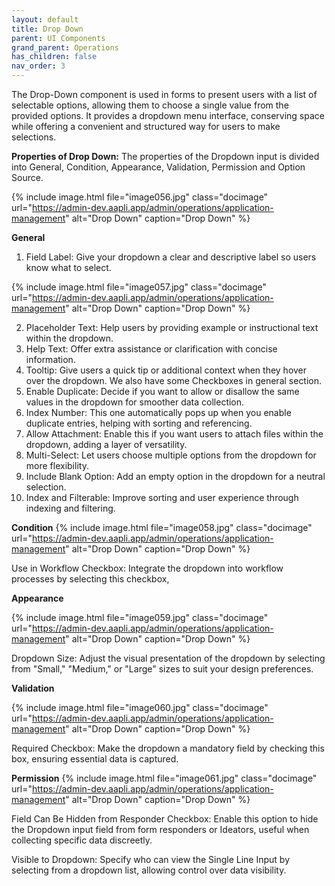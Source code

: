 ```yaml
---
layout: default
title: Drop Down 
parent: UI Components
grand_parent: Operations
has_children: false
nav_order: 3
---
```


The Drop-Down component is used in forms to present users with a list of selectable options, allowing them to choose a single value from the provided options. It provides a dropdown menu interface, conserving space while offering a convenient and structured way for users to make selections.

**Properties of Drop Down:**
The properties of the Dropdown input is divided into General, Condition, Appearance, Validation, Permission and Option Source. 

{% include image.html file="image056.jpg" class="docimage" url="https://admin-dev.aapli.app/admin/operations/application-management" alt="Drop Down" caption="Drop Down" %}


**General**
1. Field Label: Give your dropdown a clear and descriptive label so users know what to select.

{% include image.html file="image057.jpg" class="docimage" url="https://admin-dev.aapli.app/admin/operations/application-management" alt="Drop Down" caption="Drop Down" %}


2. Placeholder Text: Help users by providing example or instructional text within the dropdown.
3. Help Text: Offer extra assistance or clarification with concise information.
4. Tooltip: Give users a quick tip or additional context when they hover over the dropdown.
We also have some Checkboxes in general section. 
5. Enable Duplicate: Decide if you want to allow or disallow the same values in the dropdown for smoother data collection.
6. Index Number: This one automatically pops up when you enable duplicate entries, helping with sorting and referencing.
7. Allow Attachment: Enable this if you want users to attach files within the dropdown, adding a layer of versatility.
8. Multi-Select: Let users choose multiple options from the dropdown for more flexibility.
9. Include Blank Option: Add an empty option in the dropdown for a neutral selection.
10. Index and Filterable: Improve sorting and user experience through indexing and filtering.

**Condition**
{% include image.html file="image058.jpg" class="docimage" url="https://admin-dev.aapli.app/admin/operations/application-management" alt="Drop Down" caption="Drop Down" %}

Use in Workflow Checkbox: Integrate the dropdown into workflow processes by selecting this checkbox,

**Appearance**

{% include image.html file="image059.jpg" class="docimage" url="https://admin-dev.aapli.app/admin/operations/application-management" alt="Drop Down" caption="Drop Down" %}

Dropdown Size: Adjust the visual presentation of the dropdown by selecting from "Small," "Medium," or "Large" sizes to suit your design preferences.

**Validation**

{% include image.html file="image060.jpg" class="docimage" url="https://admin-dev.aapli.app/admin/operations/application-management" alt="Drop Down" caption="Drop Down" %}

Required Checkbox: Make the dropdown a mandatory field by checking this box, ensuring essential data is captured.

**Permission** 
{% include image.html file="image061.jpg" class="docimage" url="https://admin-dev.aapli.app/admin/operations/application-management" alt="Drop Down" caption="Drop Down" %}

Field Can Be Hidden from Responder Checkbox: Enable this option to hide the Dropdown input field from form responders or Ideators, useful when collecting specific data discreetly.

Visible to Dropdown: Specify who can view the Single Line Input by selecting from a dropdown list, allowing control over data visibility.